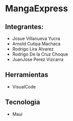 # MangaExpress
## Integrantes:
- Josue Villanueva Yucra
- Arnold Cutipa Machaca
- Rodrigo Lira Alvarez
- Rodrigo De la Cruz Choque
- JuanJose Perez Vizcarra
## Herramientas
- VisualCode
## Tecnologia
- Maui
